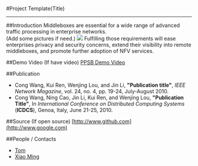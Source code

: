#Project Template(Title)
***
##Introduction
Middleboxes are essential for a wide range of advanced traffic processing in enterprise networks.  
(Add some pictures if need.)
![](http://cyber.cs.cityu.edu.hk/en/images/project/projtct01.jpg)
Fulfilling those requirements will ease enterprises privacy and security concerns, extend their visibility into remote middleboxes, and promote further adoption of NFV services. 

##Demo Video (If have video)
[PPSB Demo Video](https://www.youtube.com/watch?v=E2ZlKCIMoN0)

##Publication
* Cong Wang, Kui Ren, Wenjing Lou, and Jin Li, **"Publication title"**, *IEEE Network Magazine*, vol. 24, no. 4, pp. 19-24, July-August 2010.
* Cong Wang, Ning Cao, Jin Li, Kui Ren, and Wenjing Lou, **"Publication Title"**, In *International Conference on Distributed Computing Systems* (**ICDCS**), Genoa, Italy, June 21-25, 2010.

##Source (If open source)
[http://www.github.com](http://www.google.com)

##People / Contacts
* [Tom](tom@gmail.com)
* [Xiao Ming](xm@gmail.com)


